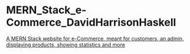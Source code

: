 # MERN_Stack_e-Commerce_DavidHarrisonHaskell
 <u>A MERN Stack website for e-Commerce, meant for customers, an admin, displaying products, showing statistics and more</u>
